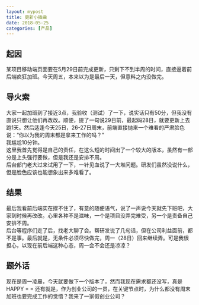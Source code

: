 ```yaml
---
layout: mypost
title: 更新小插曲
date: 2018-05-25
categories: [产品]
---
```


## 起因
某项目移动端页面要在5月29日前完成更新，只剩下不到半周的时间，直接逼着前后端疯狂加班。今天周五，本来以为是最后一天，但意料之内没做完。

## 导火索
大家一起加班到了接近3点，我验收（测试）了一下，说实话只有50分，但我没有直说只想让他们再改改。顺便，提了一句说29日前，最起码28日，就要更新上去跑1天。然后适逢今天25日，26-27日周末，前端直接抛来一个难看的严肃脸色说：“你以为我的周末都是拿来工作的吗？”  
我尴尬10分钟。  
这里我首先觉得是自己的责任，在这么短的时间出了一个较大的版本，虽然有一部分是上头强行要做，但是我还是安排不周。  
后台部门老大过来试用了一下，一针见血说了一大堆问题。研发们虽然没说什么，但是脸色应该也能想象出来多难看了。

## 结果
最后我看前后端实在撑不住了，有意的随便语气，说了一声说今天就先下班吧，大家到时候再改改。心里各种不是滋味，一个是项目没弄完难受，另一个是责备自己安排不周。  
后台等程序们走了后，找老大聊了会。帮研发说了几句话，但在公司利益面前，都不是事。最后就是，无条件必须尽快做完，周一（28日）回来继续弄。可是我很担心，以现在前后端这种心态，周一会不会还是凉凉？

## 题外话
现在是周一凌晨，今天就要做下一个版本了，然而我现在需求都还没写，真是HAPPY = =
还有就是，作为创业公司的一员，在关键节点时，为什么都没有周末加班也要完成工作的觉悟？我来了一家假创业公司？
